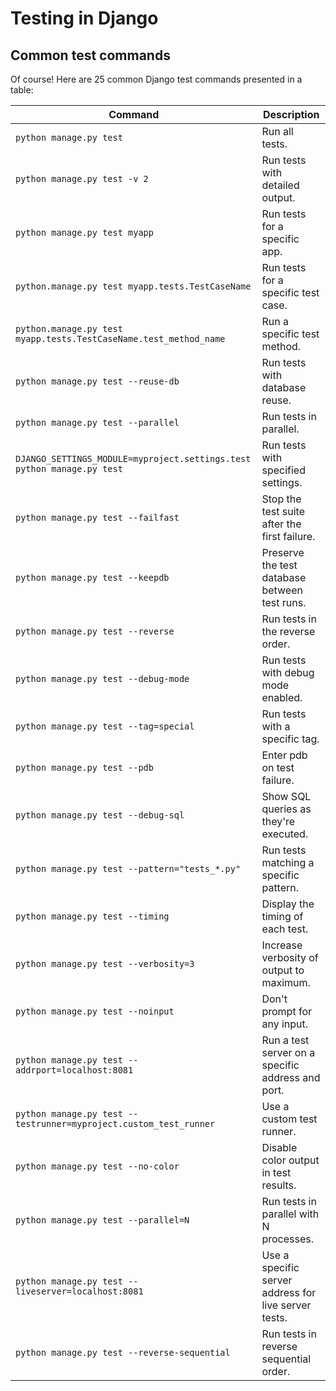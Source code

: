 # Testing in Django


## Common test commands 

Of course! Here are 25 common Django test commands presented in a table:

| Command | Description |
|---------|-------------|
| `python manage.py test` | Run all tests. |
| `python manage.py test -v 2` | Run tests with detailed output. |
| `python manage.py test myapp` | Run tests for a specific app. |
| `python.manage.py test myapp.tests.TestCaseName` | Run tests for a specific test case. |
| `python.manage.py test myapp.tests.TestCaseName.test_method_name` | Run a specific test method. |
| `python manage.py test --reuse-db` | Run tests with database reuse. |
| `python manage.py test --parallel` | Run tests in parallel. |
| `DJANGO_SETTINGS_MODULE=myproject.settings.test python manage.py test` | Run tests with specified settings. |
| `python manage.py test --failfast` | Stop the test suite after the first failure. |
| `python manage.py test --keepdb` | Preserve the test database between test runs. |
| `python manage.py test --reverse` | Run tests in the reverse order. |
| `python manage.py test --debug-mode` | Run tests with debug mode enabled. |
| `python manage.py test --tag=special` | Run tests with a specific tag. |
| `python manage.py test --pdb` | Enter pdb on test failure. |
| `python manage.py test --debug-sql` | Show SQL queries as they're executed. |
| `python manage.py test --pattern="tests_*.py"` | Run tests matching a specific pattern. |
| `python manage.py test --timing` | Display the timing of each test. |
| `python manage.py test --verbosity=3` | Increase verbosity of output to maximum. |
| `python manage.py test --noinput` | Don't prompt for any input. |
| `python manage.py test --addrport=localhost:8081` | Run a test server on a specific address and port. |
| `python manage.py test --testrunner=myproject.custom_test_runner` | Use a custom test runner. |
| `python manage.py test --no-color` | Disable color output in test results. |
| `python manage.py test --parallel=N` | Run tests in parallel with N processes. |
| `python manage.py test --liveserver=localhost:8081` | Use a specific server address for live server tests. |
| `python manage.py test --reverse-sequential` | Run tests in reverse sequential order. |

